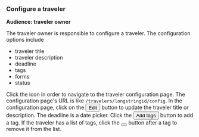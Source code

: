 ### Configure a traveler

**Audience: traveler owner**

The traveler owner is responsible to configure a traveler. The configuration options include

- traveler title
- traveler description
- deadline
- tags
- forms
- status

Click the <a data-toggle="tooltip" title="config the traveler"><i class="fa fa-gear fa-lg"></i></a> icon in order to navigate to the traveler configuration page. The configuration page's URL is like `/travelers/longstringid/config`. In the configuration page, click on the <button class="btn btn-primary">Edit</button> button to update the traveler title or description. The deadline is a date picker. Click the <button id="add" class="btn btn-primary">Add tags</button> button to add a tag. If the traveler has a list of tags, click the <button class="btn btn-small btn-warning removeDevice"><i class="fa fa-trash-o fa-lg"></i></button> button after a tag to remove it from the list.
